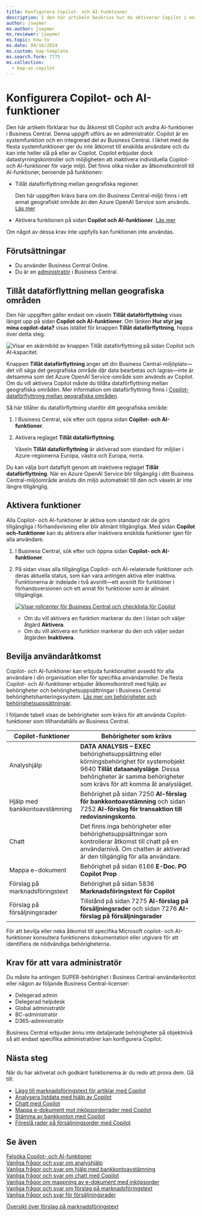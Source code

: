 ```yaml
---
title: Konfigurera Copilot- och AI-funktioner
description: I den här artikeln beskrivs hur du aktiverar Copilot i en miljö.
author: jswymer
ms.author: jswymer
ms.reviewer: jswymer
ms.topic: how-to
ms.date: 04/16/2024
ms.custom: bap-template
ms.search.form: 7775
ms.collection:
  - bap-ai-copilot
---
```


# <a name="configure-copilot-and-ai-capabilities"></a>Konfigurera Copilot- och AI-funktioner

<!--[!INCLUDE[ai-preview](includes/ai-preview.md)]-->

<!--This article explains how you can control the ability to create AI-powered item marketing text with Copilot for your organization. This task is done by an admin. There are two requirements that you must fulfill to make the feature available to users:-->

Den här artikeln förklarar hur du åtkomst till Copilot och andra AI-funktioner i Business Central. Denna uppgift utförs av en administratör. Copilot är en systemfunktion och en integrerad del av Business Central. I likhet med de flesta systemfunktioner ger du inte åtkomst till enskilda användare och du kan inte heller slå på eller av Copilot. Copilot erbjuder dock datastyrningskontroller och möjligheten att inaktivera individuella Copilot- och AI-funktioner för varje miljö. Det finns olika nivåer av åtkomstkontroll till AI-funktioner, beroende på funktionen:

- Tillåt dataförflyttning mellan geografiska regioner.

  Den här uppgiften krävs bara om din Business Central-miljö finns i ett annat geografiskt område än den Azure OpenAI Service som används. [Läs mer](#allow-data-movement-across-geographies)

- Aktivera funktionen på sidan **Copilot och AI-funktioner**. [Läs mer](#activate-features)

<!-- For 2024 there are no AI features governed by **Feature Management**, so this section is not shown
- Enable the specific feature if it's governed by **Feature Management**.

  Check whether  of 2024 release wave 1, chat with Copilot, marketing text suggestions, and bank account reconciliation assist features are included under **Feature Management**. [Learn more](#enable-feature-in-feature-management)
<!-- 
- Enable the specific feature, if it's still governed by **Feature Management**.

  In 2023 release wave 2, both the marketing text suggestions and bank account reconciliation assist features are included under **Feature Management**. [Learn more](#enable-feature-in-feature-management)-->

Om något av dessa krav inte uppfylls kan funktionen inte användas.

## <a name="prerequisites"></a>Förutsättningar

- Du använder Business Central Online.
- Du är en [administratör](#requirements-for-being-an-administrator) i Business Central.

## <a name="allow-data-movement-across-geographies"></a>Tillåt dataförflyttning mellan geografiska områden

Den här uppgiften gäller endast om växeln **Tillåt dataförflyttning** visas längst upp på sidan **Copilot och AI-funktioner**. Om länken **Hur styr jag mina copilot-data?** visas istället för knappen **Tillåt dataförflyttning**, hoppa över detta steg.

![Visar en skärmbild av knappen Tillåt dataförflyttning på sidan Copilot och AI-kapacitet.](media/allow-data-movement-v2.png)

Knappen **Tillåt dataförflyttning** anger att din Business Central-miljöplats&mdash;det vill säga det geografiska område där data bearbetas och lagras&mdash;inte är detsamma som det Azure OpenAI Service-område som används av Copilot. Om du vill aktivera Copilot måste du tillåta dataförflyttning mellan geografiska områden. Mer information om dataförflyttning finns i [Copilot-dataförflyttning mellan geografiska områden](ai-copilot-data-movement.md). 

Så här tillåter du dataförflyttning utanför ditt geografiska område:

1. I Business Central, sök efter och öppna sidan **Copilot- och AI-funktioner**.
1. Aktivera reglaget **Tillåt dataförflyttning**.

   Växeln **Tillåt dataförflyttning** är aktiverad som standard för miljöer i Azure-regionerna Europa, västra och Europa, norra.

Du kan välja bort dataflytt genom att inaktivera reglaget **Tillåt dataförflyttning**. När en Azure OpenAI Service blir tillgänglig i ditt Business Central-miljöområde ansluts din miljö automatiskt till den och växeln är inte längre tillgänglig.

<!-- Don't review
| Australia, United Kingdom, United States | Within the respective geographical region |
| Europe, France, Germany, Norway, Switzerland  | Sweden or Switzerland |
| Asia Pacific, Brazil, Canada, India, Japan, Singapore, South Africa, South Korea, United Arab Emirates  | United States |-->



<!--Note

If your environment is hosted in North America, Copilot will use an Azure OpenAI endpoint in North America to process your data.
If your environment is hosted in Europe, Copilot will use an Azure OpenAI endpoint in Europe to process your data.
If your environment is hosted anywhere else, Copilot will use an Azure OpenAI endpoint outside of the region in which the environment is hosted.
To opt in 

Copilot and other AI capabilities use Azure OpenAI Service.  and are provided by default to only those customers with environments that have United States as their geography for data processing and storage. While the Azure OpenAI Service is available in multiple geographies including Australia, Canada, United States, France, Japan and UK, Copilot does not follow the same regional rollout schedule.

Meanwhile, customers with environments outside the United States can use Copilot AI features by opting in to share relevant data with the Azure OpenAI Service in United States or Switzerland.

The information in the following table outlines the Azure OpenAI service that's used by the Copilot services based on the geography of their Dynamics 365 environment when they opt-in to share data.-->

## <a name="activate-features"></a>Aktivera funktioner

Alla Copilot- och AI-funktioner är aktiva som standard när de görs tillgängliga i förhandsvisning eller blir allmänt tillgängliga. Med sidan **Copilot och-funktioner** kan du aktivera eller inaktivera enskilda funktioner igen för alla användare.

1. I Business Central, sök efter och öppna sidan **Copilot- och AI-funktioner**.

1. På sidan visas alla tillgängliga Copilot- och AI-relaterade funktioner och deras aktuella status, som kan vara antingen aktiva eller inaktiva. Funktionerna är indelade i två avsnitt&mdash;ett avsnitt för funktioner i förhandsversionen och ett annat för funktioner som är allmänt tillgängliga. 

   [![Visar rollcenter för Business Central och checklista för Copilot](media/copilot-and-ai-capabilties-page.svg)](media/copilot-and-ai-capabilties-page.svg#lightbox)

   - Om du vill aktivera en funktion markerar du den i listan och väljer åtgärd **Aktivera**.
   - Om du vill aktivera en funktion markerar du den och väljer sedan åtgärden **Inaktivera**. 

<!-- don't review 

<!-- For 2024 there are no AI features governed by **Feature Management**, so this section is not shown
## <a name="enable-feature-in-feature-management"></a>Enable feature in Feature Management

When individual Copilot capabilities are released in Business Central minor updates, these capabilities are optional until the next major update. **Feature Management** is used to turn on or off features that are in preview, like bank reconciliation, and some features that are generally available, like marketing text suggestions. [Learn more about feature management](/dynamics365/business-central/dev-itpro/administration/feature-management).

1. In Business Central, search for and open the **Feature Management** page.
2. To enable a feature, set the **Enabled for** column to **All users**. To disable a feature, set the **Enabled for** column to **None**. Use the following table to help you determine the switch that applies to the Copilot and AI capability you want to enable:

   - **Feature Preview: Bank account reconciliation with Copilot** enables the bank account reconciliation assist feature.
   - **Feature Preview: Chat with Copilot** enables the chat with Copilot feature.
   - **Feature preview: Create AI-powered product descriptions with Copilot** enables the marketing text suggestions feature.

   For more information about feature management in general, go to [Feature Management](/dynamics365/business-central/dev-itpro/administration/feature-management).-->

## <a name="granting-user-access"></a>Bevilja användaråtkomst

Copilot- och AI-funktioner kan erbjuda funktionalitet avsedd för alla användare i din organisation eller för specifika användarroller. De flesta Copilot- och AI-funktioner erbjuder åtkomstkontroll med hjälp av behörigheter och behörighetsuppsättningar i Business Central behörighetshanteringssystem. [Läs mer om behörigheter och behörighetsuppsättningar](ui-define-granular-permissions.md).

I följande tabell visas de behörigheter som krävs för att använda Copilot-funktioner som tillhandahålls av Business Central.

|Copilot-funktioner|Behörigheter som krävs|
|-|-|
|Analyshjälp|**DATA ANALYSIS – EXEC** behörighetsuppsättning eller körningsbehörighet för systemobjekt 9640 **Tillåt dataanalysläge**. Dessa behörigheter är samma behörigheter som krävs för att komma åt analysläget.|
|Hjälp med bankkontoavstämning|Behörighet på sidan 7250 **AI-förslag för bankkontoavstämning** och sidan 7252 **AI-förslag för transaktion till redovisningskonto**.|
|Chatt |Det finns inga behörigheter eller behörighetsuppsättningar som kontrollerar åtkomst till chatt på en användarnivå. Om chatten är aktiverad är den tillgänglig för alla användare.|
|Mappa e-dokument |Behörighet på sidan 6166 **E-Doc. PO Copilot Prop**|
|Förslag på marknadsföringstext |Behörighet på sidan 5836 **Marknadsföringstext för Copilot**|
|Förslag på försäljningsrader |Tillstånd på sidan 7275 **AI-förslag på försäljningsrader** och sidan 7276 **AI-förslag på försäljningsrader**|

För att bevilja eller neka åtkomst till specifika Microsoft copilot- och AI-funktioner konsultera funktionens dokumentation eller utgivare för att identifiera de nödvändiga behörigheterna.

## <a name="requirements-for-being-an-administrator"></a>Krav för att vara administratör

Du måste ha antingen SUPER-behörighet i Business Central-användarkontot eller någon av följande Business Central-licenser:

- Delegerad admin
- Delegerad helpdesk
- Global administratör
- BC-administratör
- D365-administratör

Business Central erbjuder ännu inte detaljerade behörigheter på objektnivå så att endast specifika administratörer kan konfigurera Copilot.

## <a name="next-steps"></a>Nästa steg

När du har aktiverat och godkänt funktionerna är du redo att prova dem. Gå till:

- [Lägg till marknadsföringstext för artiklar med Copilot](item-marketing-text.md)
- [Analysera listdata med hjälp av Copilot](analysis-assist.md)  
- [Chatt med Copilot](chat-with-copilot.md)
- [Mappa e-dokument mot inköpsorderrader med Copilot](map-edocuments-with-copilot.md)
- [Stämma av bankkonton med Copilot](bank-reconciliation-with-copilot.md)
- [Föreslå rader på försäljningsorder med Copilot](sales-suggest-sales-lines-with-copilot.md)  

## <a name="see-also"></a>Se även

[Felsöka Copilot- och AI-funktioner](ai-copilot-troubleshooting.md)  
[Vanliga frågor och svar om analyshjälp](faqs-analysis-assist.md)  
[Vanliga frågor och svar om hjälp med bankkontoavstämning](faqs-bank-reconciliation.md)  
[Vanliga frågor och svar om chatt med Copilot](faqs-chat-with-copilot.md)  
[Vanliga frågor om mappning av e-dokument med inköpsorder](faqs-map-edocuments.md)  
[Vanliga frågor och svar om förslag på marknadsföringstext](faqs-marketing-text.md)  
[Vanliga frågor och svar för försäljningsrader](faq-sales-suggest-sales-lines-with-copilot.md)  

[Översikt över förslag på marknadsföringstext](ai-overview.md)  
